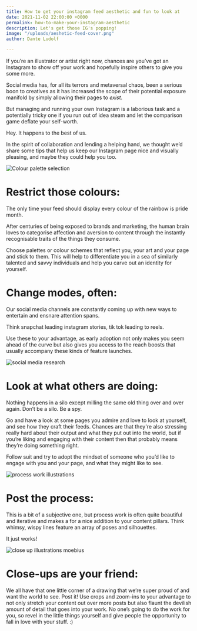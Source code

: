 ```yaml
---
title: How to get your instagram feed aesthetic and fun to look at
date: 2021-11-02 22:00:00 +0000
permalink: how-to-make-your-instagram-aesthetic
description: Let's get those IG's popping!
image: "/uploads/aeshetic-feed-cover.png"
author: Dante Ludolf

---
```

If you’re an illustrator or artist right now, chances are you’ve got an Instagram to show off your work and hopefully inspire others to give you some more.

Social media has, for all its terrors and metaversal chaos, been a serious boon to creatives as it has increased the scope of their potential exposure manifold by simply allowing their pages to _exist_.

But managing and running your own Instagram is a laborious task and a potentially tricky one if you run out of idea steam and let the comparison game deflate your self-worth.

Hey. It happens to the best of us.

In the spirit of collaboration and lending a helping hand, we thought we’d share some tips that help us keep our Instagram page nice and visually pleasing, and maybe they could help you too.

![Colour palette selection](https://imagedelivery.net/mdSbb1GKWP_xXxxsYl5evQ/1c629e97-089b-4827-a366-5e743da36700/optimised)

# Restrict those colours:

The only time your feed should display every colour of the rainbow is pride month.

After centuries of being exposed to brands and marketing, the human brain loves to categorise affection and aversion to content through the instantly recognisable traits of the things they consume.

Choose palettes or colour schemes that reflect you, your art and your page and stick to them. This will help to differentiate you in a sea of similarly talented and savvy individuals and help you carve out an identity for yourself.

# Change modes, often:

Our social media channels are constantly coming up with new ways to entertain and ensnare attention spans.

Think snapchat leading instagram stories, tik tok leading to reels.

Use these to your advantage, as early adoption not only makes you seem ahead of the curve but also gives you access to the reach boosts that usually accompany these kinds of feature launches.

![social media research](https://imagedelivery.net/mdSbb1GKWP_xXxxsYl5evQ/5a4e8520-102d-46a3-2e45-6367d395cb00/optimised)

# Look at what others are doing:

Nothing happens in a silo except milling the same old thing over and over again. Don’t be a silo. Be a spy.

Go and have a look at some pages you admire and love to look at yourself, and see how they craft their feeds. Chances are that they're also stressing really hard about their output and what they put out into the world, but if you’re liking and engaging with their content then that probably means they’re doing something right.

Follow suit and try to adopt the mindset of someone who you’d like to engage with you and your page, and what they might like to see.

![process work illustrations](https://imagedelivery.net/mdSbb1GKWP_xXxxsYl5evQ/4ae5f0eb-403c-42d5-c2fe-3a5a34884f00/optimised)

# Post the process:

This is a bit of a subjective one, but process work is often quite beautiful and iterative and makes a for a nice addition to your content pillars. Think whimsy, wispy lines feature an array of poses and silhouettes.

It just works!

![close up illustrations moebius](https://imagedelivery.net/mdSbb1GKWP_xXxxsYl5evQ/2b21d9a8-8b21-491e-b5c0-bcd6b1062000/optimised)

# Close-ups are your friend:

We all have that one little corner of a drawing that we’re super proud of and want the world to see. Post it! Use crops and zoom-ins to your advantage to not only stretch your content out over more posts but also flaunt the devilish amount of detail that goes into your work. No one’s going to do the work for you, so revel in the little things yourself and give people the opportunity to fall in love with your stuff. :)